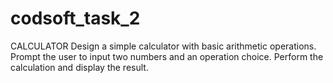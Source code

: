 # codsoft_task_2
CALCULATOR
Design a simple calculator with basic arithmetic operations.
Prompt the user to input two numbers and an operation choice.
Perform the calculation and display the result.
